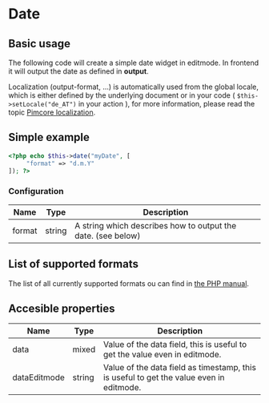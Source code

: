 # Date

## Basic usage

The following code will create a simple date widget in editmode. 
In frontend it will output the date as defined in **output**.

Localization (output-format, ...) is automatically used from the global locale, which is either defined by the 
underlying document or in your code ( ```$this->setLocale("de_AT")``` in your action ), for more information, 
please read the topic [Pimcore localization](../../06_Multi_Language_i18n/00_Localization.md).

## Simple example
```php
<?php echo $this->date("myDate", [
     "format" => "d.m.Y"
]); ?>
```

### Configuration

| Name   | Type   | Description                                                  |
|--------|--------|--------------------------------------------------------------|
| format | string | A string which describes how to output the date. (see below) |

## List of supported formats

The list of all currently supported formats ou can find in [the PHP manual](http://php.net/manual/en/function.date.php#function.date).

[comment]: #TODOtableOfDates

## Accesible properties

| Name         | Type   | Description                                                                             |
|--------------|--------|-----------------------------------------------------------------------------------------|
| data         | mixed  | Value of the data field, this is useful to get the value even in editmode.              |
| dataEditmode | string | Value of the data field as timestamp, this is useful to get the value even in editmode. |